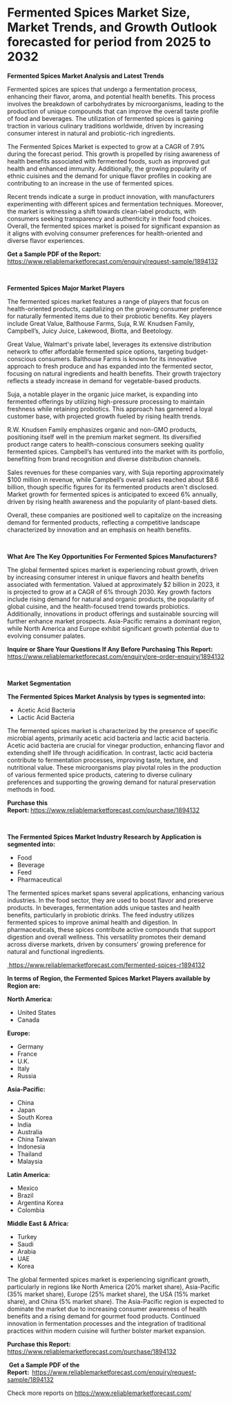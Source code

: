 <p><h1>Fermented Spices Market Size, Market Trends, and Growth Outlook forecasted for period from 2025 to 2032</h1></p><p><strong>Fermented Spices Market Analysis and Latest Trends</strong></p>
<p><p>Fermented spices are spices that undergo a fermentation process, enhancing their flavor, aroma, and potential health benefits. This process involves the breakdown of carbohydrates by microorganisms, leading to the production of unique compounds that can improve the overall taste profile of food and beverages. The utilization of fermented spices is gaining traction in various culinary traditions worldwide, driven by increasing consumer interest in natural and probiotic-rich ingredients.</p><p>The Fermented Spices Market is expected to grow at a CAGR of 7.9% during the forecast period. This growth is propelled by rising awareness of health benefits associated with fermented foods, such as improved gut health and enhanced immunity. Additionally, the growing popularity of ethnic cuisines and the demand for unique flavor profiles in cooking are contributing to an increase in the use of fermented spices. </p><p>Recent trends indicate a surge in product innovation, with manufacturers experimenting with different spices and fermentation techniques. Moreover, the market is witnessing a shift towards clean-label products, with consumers seeking transparency and authenticity in their food choices. Overall, the fermented spices market is poised for significant expansion as it aligns with evolving consumer preferences for health-oriented and diverse flavor experiences.</p></p>
<p><strong>Get a Sample PDF of the Report:&nbsp;</strong> <a href="https://www.reliablemarketforecast.com/enquiry/request-sample/1894132?utm_campaign=2392&utm_medium=2&utm_source=Github&utm_content=ia&utm_term=15022025&utm_id=fermented-spices">https://www.reliablemarketforecast.com/enquiry/request-sample/1894132</a></p>
<p>&nbsp;</p>
<p><strong>Fermented Spices Major Market Players</strong></p>
<p><p>The fermented spices market features a range of players that focus on health-oriented products, capitalizing on the growing consumer preference for naturally fermented items due to their probiotic benefits. Key players include Great Value, Balthouse Farms, Suja, R.W. Knudsen Family, Campbell’s, Juicy Juice, Lakewood, Biotta, and Beetology.</p><p>Great Value, Walmart's private label, leverages its extensive distribution network to offer affordable fermented spice options, targeting budget-conscious consumers. Balthouse Farms is known for its innovative approach to fresh produce and has expanded into the fermented sector, focusing on natural ingredients and health benefits. Their growth trajectory reflects a steady increase in demand for vegetable-based products.</p><p>Suja, a notable player in the organic juice market, is expanding into fermented offerings by utilizing high-pressure processing to maintain freshness while retaining probiotics. This approach has garnered a loyal customer base, with projected growth fueled by rising health trends.</p><p>R.W. Knudsen Family emphasizes organic and non-GMO products, positioning itself well in the premium market segment. Its diversified product range caters to health-conscious consumers seeking quality fermented spices. Campbell’s has ventured into the market with its portfolio, benefiting from brand recognition and diverse distribution channels.</p><p>Sales revenues for these companies vary, with Suja reporting approximately $100 million in revenue, while Campbell’s overall sales reached about $8.6 billion, though specific figures for its fermented products aren't disclosed. Market growth for fermented spices is anticipated to exceed 6% annually, driven by rising health awareness and the popularity of plant-based diets.</p><p>Overall, these companies are positioned well to capitalize on the increasing demand for fermented products, reflecting a competitive landscape characterized by innovation and an emphasis on health benefits.</p></p>
<p>&nbsp;</p>
<p><strong>What Are The Key Opportunities For Fermented Spices Manufacturers?</strong></p>
<p><p>The global fermented spices market is experiencing robust growth, driven by increasing consumer interest in unique flavors and health benefits associated with fermentation. Valued at approximately $2 billion in 2023, it is projected to grow at a CAGR of 6% through 2030. Key growth factors include rising demand for natural and organic products, the popularity of global cuisine, and the health-focused trend towards probiotics. Additionally, innovations in product offerings and sustainable sourcing will further enhance market prospects. Asia-Pacific remains a dominant region, while North America and Europe exhibit significant growth potential due to evolving consumer palates.</p></p>
<p><strong>Inquire or Share Your Questions If Any Before Purchasing This Report:</strong> <a href="https://www.reliablemarketforecast.com/enquiry/pre-order-enquiry/1894132?utm_campaign=2392&utm_medium=2&utm_source=Github&utm_content=ia&utm_term=15022025&utm_id=fermented-spices">https://www.reliablemarketforecast.com/enquiry/pre-order-enquiry/1894132</a></p>
<p>&nbsp;</p>
<p><strong>Market Segmentation</strong></p>
<p><strong>The Fermented Spices Market Analysis by types is segmented into:</strong></p>
<p><ul><li>Acetic Acid Bacteria</li><li>Lactic Acid Bacteria</li></ul></p>
<p><p>The fermented spices market is characterized by the presence of specific microbial agents, primarily acetic acid bacteria and lactic acid bacteria. Acetic acid bacteria are crucial for vinegar production, enhancing flavor and extending shelf life through acidification. In contrast, lactic acid bacteria contribute to fermentation processes, improving taste, texture, and nutritional value. These microorganisms play pivotal roles in the production of various fermented spice products, catering to diverse culinary preferences and supporting the growing demand for natural preservation methods in food.</p></p>
<p><strong>Purchase this Report:&nbsp;</strong><a href="https://www.reliablemarketforecast.com/purchase/1894132?utm_campaign=2392&utm_medium=2&utm_source=Github&utm_content=ia&utm_term=15022025&utm_id=fermented-spices">https://www.reliablemarketforecast.com/purchase/1894132</a></p>
<p>&nbsp;</p>
<p><strong>The Fermented Spices Market Industry Research by Application is segmented into:</strong></p>
<p><ul><li>Food</li><li>Beverage</li><li>Feed</li><li>Pharmaceutical</li></ul></p>
<p><p>The fermented spices market spans several applications, enhancing various industries. In the food sector, they are used to boost flavor and preserve products. In beverages, fermentation adds unique tastes and health benefits, particularly in probiotic drinks. The feed industry utilizes fermented spices to improve animal health and digestion. In pharmaceuticals, these spices contribute active compounds that support digestion and overall wellness. This versatility promotes their demand across diverse markets, driven by consumers’ growing preference for natural and functional ingredients.</p></p>
<p><a href="https://www.reliablemarketforecast.com/fermented-spices-r1894132?utm_campaign=2392&utm_medium=2&utm_source=Github&utm_content=ia&utm_term=15022025&utm_id=fermented-spices">&nbsp;https://www.reliablemarketforecast.com/fermented-spices-r1894132</a></p>
<p><strong>In terms of Region, the Fermented Spices Market Players available by Region are:</strong></p>
<p>
    <p> <strong> North America: </strong>
        <ul>
            <li>United States</li>
            <li>Canada</li>
        </ul>
        </p> 
    <p> <strong> Europe: </strong>
        <ul>
            <li>Germany</li>
            <li>France</li>
            <li>U.K.</li>
            <li>Italy</li>
            <li>Russia</li>
        </ul>
        </p> 
    <p> <strong> Asia-Pacific: </strong>
        <ul>
            <li>China</li>
            <li>Japan</li>
            <li>South Korea</li>
            <li>India</li>
            <li>Australia</li>
            <li>China Taiwan</li>
            <li>Indonesia</li>
            <li>Thailand</li>
            <li>Malaysia</li>
        </ul>
        </p> 
    <p> <strong> Latin America: </strong>
        <ul>
            <li>Mexico</li>
            <li>Brazil</li>
            <li>Argentina Korea</li>
            <li>Colombia</li>
        </ul>
        </p> 
    <p> <strong> Middle East & Africa: </strong>
        <ul>
            <li>Turkey</li>
            <li>Saudi</li>
            <li>Arabia</li>
            <li>UAE</li>
            <li>Korea</li>
        </ul>
    </p>
    </p>
<p><p>The global fermented spices market is experiencing significant growth, particularly in regions like North America (20% market share), Asia-Pacific (35% market share), Europe (25% market share), the USA (15% market share), and China (5% market share). The Asia-Pacific region is expected to dominate the market due to increasing consumer awareness of health benefits and a rising demand for gourmet food products. Continued innovation in fermentation processes and the integration of traditional practices within modern cuisine will further bolster market expansion.</p></p>
<p><strong>Purchase this Report: </strong><a href="https://www.reliablemarketforecast.com/purchase/1894132?utm_campaign=2392&utm_medium=2&utm_source=Github&utm_content=ia&utm_term=15022025&utm_id=fermented-spices">https://www.reliablemarketforecast.com/purchase/1894132</a></p>
<p>&nbsp;<strong>Get a Sample PDF of the Report:&nbsp;&nbsp;</strong><a href="https://www.reliablemarketforecast.com/enquiry/request-sample/1894132?utm_campaign=2392&utm_medium=2&utm_source=Github&utm_content=ia&utm_term=15022025&utm_id=fermented-spices">https://www.reliablemarketforecast.com/enquiry/request-sample/1894132</a></p>
<p><strong></strong></p>
<p>Check more reports on <a href="https://www.reliablemarketforecast.com/?utm_campaign=2392&utm_medium=2&utm_source=Github&utm_content=ia&utm_term=15022025&utm_id=fermented-spices">https://www.reliablemarketforecast.com/</a></p>